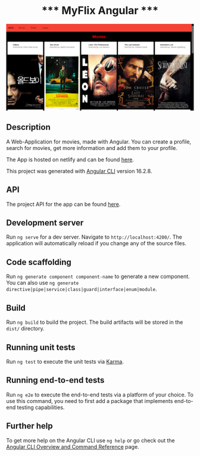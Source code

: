 <p align="center">

<h1 align="center" style="margin-top: 0px;">*** MyFlix Angular ***</h1>

</p>

<img width="1247" alt="Screen Shot 2023-08-04 at 11 45 11 AM" src="https://github.com/hantaray/portfolio_website/blob/122c6fad709492ee9ae87211d7bc4c021001ef15/img/screenshot-myflix-angular-black.png">

## Description

A Web-Application for movies, made with Angular. You can create a profile, search for movies, get more information and add them to your profile.

The App is hosted on netlify and can be found [here](https://myflixone.netlify.app).


This project was generated with [Angular CLI](https://github.com/angular/angular-cli) version 16.2.8.

## API

The project API for the app can be found [here](https://github.com/hantaray/movie_api).

## Development server

Run `ng serve` for a dev server. Navigate to `http://localhost:4200/`. The application will automatically reload if you change any of the source files.

## Code scaffolding

Run `ng generate component component-name` to generate a new component. You can also use `ng generate directive|pipe|service|class|guard|interface|enum|module`.

## Build

Run `ng build` to build the project. The build artifacts will be stored in the `dist/` directory.

## Running unit tests

Run `ng test` to execute the unit tests via [Karma](https://karma-runner.github.io).

## Running end-to-end tests

Run `ng e2e` to execute the end-to-end tests via a platform of your choice. To use this command, you need to first add a package that implements end-to-end testing capabilities.

## Further help

To get more help on the Angular CLI use `ng help` or go check out the [Angular CLI Overview and Command Reference](https://angular.io/cli) page.
